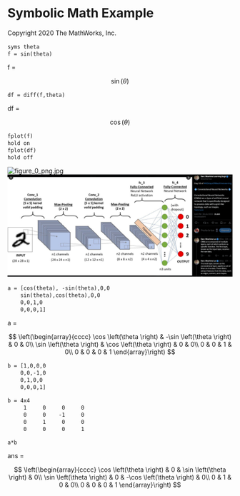 # Symbolic Math Example

Copyright 2020 The MathWorks, Inc.

```matlab:Code
syms theta
f = sin(theta)
```

f = 

  
$$
 \sin \left(\theta \right)
$$

```matlab:Code
df = diff(f,theta)
```

df = 

  
$$
 \cos \left(\theta \right)
$$

```matlab:Code
fplot(f)
hold on
fplot(df)
hold off
```

![figure_0_png.jpg](symbolicMathExample_images/figure_0_png.jpg)
![Alt text](_fig/image.png)


```matlab:Code
a = [cos(theta), -sin(theta),0,0
    sin(theta),cos(theta),0,0
    0,0,1,0
    0,0,0,1]
```

a = 

  
$$
 \left(\begin{array}{cccc}
\cos \left(\theta \right) & -\sin \left(\theta \right) & 0 & 0\\
\sin \left(\theta \right) & \cos \left(\theta \right) & 0 & 0\\
0 & 0 & 1 & 0\\
0 & 0 & 0 & 1
\end{array}\right)
$$

```matlab:Code
b = [1,0,0,0
    0,0,-1,0
    0,1,0,0
    0,0,0,1]
```

```text:Output
b = 4x4    
     1     0     0     0
     0     0    -1     0
     0     1     0     0
     0     0     0     1

```

```matlab:Code
a*b
```

ans = 

  
$$
 \left(\begin{array}{cccc}
\cos \left(\theta \right) & 0 & \sin \left(\theta \right) & 0\\
\sin \left(\theta \right) & 0 & -\cos \left(\theta \right) & 0\\
0 & 1 & 0 & 0\\
0 & 0 & 0 & 1
\end{array}\right)
$$
